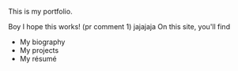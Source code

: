 This is my portfolio.

Boy I hope this works! (pr comment 1)
jajajaja
On this site, you'll find

- My biography
- My projects
- My résumé

